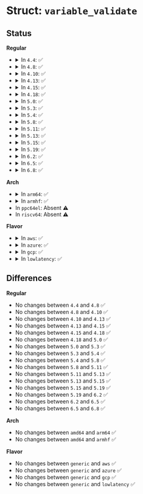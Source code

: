 # Struct: <code>variable_validate</code>

## Status
<b>Regular</b>
<ul>
<li>
<details>
<summary>In <code>4.4</code>: ✅</summary>

```c
struct variable_validate {
    efi_guid_t vendor;
    char *name;
    bool (*validate)(efi_char16_t *, int, u8 *, long unsigned int);
};
```
</details>
</li>
<li>
<details>
<summary>In <code>4.8</code>: ✅</summary>

```c
struct variable_validate {
    efi_guid_t vendor;
    char *name;
    bool (*validate)(efi_char16_t *, int, u8 *, long unsigned int);
};
```
</details>
</li>
<li>
<details>
<summary>In <code>4.10</code>: ✅</summary>

```c
struct variable_validate {
    efi_guid_t vendor;
    char *name;
    bool (*validate)(efi_char16_t *, int, u8 *, long unsigned int);
};
```
</details>
</li>
<li>
<details>
<summary>In <code>4.13</code>: ✅</summary>

```c
struct variable_validate {
    efi_guid_t vendor;
    char *name;
    bool (*validate)(efi_char16_t *, int, u8 *, long unsigned int);
};
```
</details>
</li>
<li>
<details>
<summary>In <code>4.15</code>: ✅</summary>

```c
struct variable_validate {
    efi_guid_t vendor;
    char *name;
    bool (*validate)(efi_char16_t *, int, u8 *, long unsigned int);
};
```
</details>
</li>
<li>
<details>
<summary>In <code>4.18</code>: ✅</summary>

```c
struct variable_validate {
    efi_guid_t vendor;
    char *name;
    bool (*validate)(efi_char16_t *, int, u8 *, long unsigned int);
};
```
</details>
</li>
<li>
<details>
<summary>In <code>5.0</code>: ✅</summary>

```c
struct variable_validate {
    efi_guid_t vendor;
    char *name;
    bool (*validate)(efi_char16_t *, int, u8 *, long unsigned int);
};
```
</details>
</li>
<li>
<details>
<summary>In <code>5.3</code>: ✅</summary>

```c
struct variable_validate {
    efi_guid_t vendor;
    char *name;
    bool (*validate)(efi_char16_t *, int, u8 *, long unsigned int);
};
```
</details>
</li>
<li>
<details>
<summary>In <code>5.4</code>: ✅</summary>

```c
struct variable_validate {
    efi_guid_t vendor;
    char *name;
    bool (*validate)(efi_char16_t *, int, u8 *, long unsigned int);
};
```
</details>
</li>
<li>
<details>
<summary>In <code>5.8</code>: ✅</summary>

```c
struct variable_validate {
    efi_guid_t vendor;
    char *name;
    bool (*validate)(efi_char16_t *, int, u8 *, long unsigned int);
};
```
</details>
</li>
<li>
<details>
<summary>In <code>5.11</code>: ✅</summary>

```c
struct variable_validate {
    efi_guid_t vendor;
    char *name;
    bool (*validate)(efi_char16_t *, int, u8 *, long unsigned int);
};
```
</details>
</li>
<li>
<details>
<summary>In <code>5.13</code>: ✅</summary>

```c
struct variable_validate {
    efi_guid_t vendor;
    char *name;
    bool (*validate)(efi_char16_t *, int, u8 *, long unsigned int);
};
```
</details>
</li>
<li>
<details>
<summary>In <code>5.15</code>: ✅</summary>

```c
struct variable_validate {
    efi_guid_t vendor;
    char *name;
    bool (*validate)(efi_char16_t *, int, u8 *, long unsigned int);
};
```
</details>
</li>
<li>
<details>
<summary>In <code>5.19</code>: ✅</summary>

```c
struct variable_validate {
    efi_guid_t vendor;
    char *name;
    bool (*validate)(efi_char16_t *, int, u8 *, long unsigned int);
};
```
</details>
</li>
<li>
<details>
<summary>In <code>6.2</code>: ✅</summary>

```c
struct variable_validate {
    efi_guid_t vendor;
    char *name;
    bool (*validate)(efi_char16_t *, int, u8 *, long unsigned int);
};
```
</details>
</li>
<li>
<details>
<summary>In <code>6.5</code>: ✅</summary>

```c
struct variable_validate {
    efi_guid_t vendor;
    char *name;
    bool (*validate)(efi_char16_t *, int, u8 *, long unsigned int);
};
```
</details>
</li>
<li>
<details>
<summary>In <code>6.8</code>: ✅</summary>

```c
struct variable_validate {
    efi_guid_t vendor;
    char *name;
    bool (*validate)(efi_char16_t *, int, u8 *, long unsigned int);
};
```
</details>
</li>
</ul>
<b>Arch</b>
<ul>
<li>
<details>
<summary>In <code>arm64</code>: ✅</summary>

```c
struct variable_validate {
    efi_guid_t vendor;
    char *name;
    bool (*validate)(efi_char16_t *, int, u8 *, long unsigned int);
};
```
</details>
</li>
<li>
<details>
<summary>In <code>armhf</code>: ✅</summary>

```c
struct variable_validate {
    efi_guid_t vendor;
    char *name;
    bool (*validate)(efi_char16_t *, int, u8 *, long unsigned int);
};
```
</details>
</li>
<li>
In <code>ppc64el</code>: Absent ⚠️
</li>
<li>
In <code>riscv64</code>: Absent ⚠️
</li>
</ul>
<b>Flavor</b>
<ul>
<li>
<details>
<summary>In <code>aws</code>: ✅</summary>

```c
struct variable_validate {
    efi_guid_t vendor;
    char *name;
    bool (*validate)(efi_char16_t *, int, u8 *, long unsigned int);
};
```
</details>
</li>
<li>
<details>
<summary>In <code>azure</code>: ✅</summary>

```c
struct variable_validate {
    efi_guid_t vendor;
    char *name;
    bool (*validate)(efi_char16_t *, int, u8 *, long unsigned int);
};
```
</details>
</li>
<li>
<details>
<summary>In <code>gcp</code>: ✅</summary>

```c
struct variable_validate {
    efi_guid_t vendor;
    char *name;
    bool (*validate)(efi_char16_t *, int, u8 *, long unsigned int);
};
```
</details>
</li>
<li>
<details>
<summary>In <code>lowlatency</code>: ✅</summary>

```c
struct variable_validate {
    efi_guid_t vendor;
    char *name;
    bool (*validate)(efi_char16_t *, int, u8 *, long unsigned int);
};
```
</details>
</li>
</ul>

## Differences
<b>Regular</b>
<ul>
<li>
No changes between <code>4.4</code> and <code>4.8</code> ✅
</li>
<li>
No changes between <code>4.8</code> and <code>4.10</code> ✅
</li>
<li>
No changes between <code>4.10</code> and <code>4.13</code> ✅
</li>
<li>
No changes between <code>4.13</code> and <code>4.15</code> ✅
</li>
<li>
No changes between <code>4.15</code> and <code>4.18</code> ✅
</li>
<li>
No changes between <code>4.18</code> and <code>5.0</code> ✅
</li>
<li>
No changes between <code>5.0</code> and <code>5.3</code> ✅
</li>
<li>
No changes between <code>5.3</code> and <code>5.4</code> ✅
</li>
<li>
No changes between <code>5.4</code> and <code>5.8</code> ✅
</li>
<li>
No changes between <code>5.8</code> and <code>5.11</code> ✅
</li>
<li>
No changes between <code>5.11</code> and <code>5.13</code> ✅
</li>
<li>
No changes between <code>5.13</code> and <code>5.15</code> ✅
</li>
<li>
No changes between <code>5.15</code> and <code>5.19</code> ✅
</li>
<li>
No changes between <code>5.19</code> and <code>6.2</code> ✅
</li>
<li>
No changes between <code>6.2</code> and <code>6.5</code> ✅
</li>
<li>
No changes between <code>6.5</code> and <code>6.8</code> ✅
</li>
</ul>
<b>Arch</b>
<ul>
<li>
No changes between <code>amd64</code> and <code>arm64</code> ✅
</li>
<li>
No changes between <code>amd64</code> and <code>armhf</code> ✅
</li>
</ul>
<b>Flavor</b>
<ul>
<li>
No changes between <code>generic</code> and <code>aws</code> ✅
</li>
<li>
No changes between <code>generic</code> and <code>azure</code> ✅
</li>
<li>
No changes between <code>generic</code> and <code>gcp</code> ✅
</li>
<li>
No changes between <code>generic</code> and <code>lowlatency</code> ✅
</li>
</ul>
